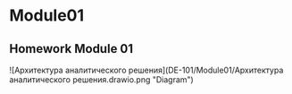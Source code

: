 # Module01

## Homework Module 01

![Архитектура аналитического решения](DE-101/Module01/Архитектура аналитического решения.drawio.png "Diagram")

